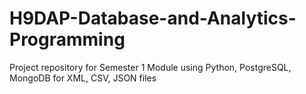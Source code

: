# H9DAP-Database-and-Analytics-Programming
Project repository for Semester 1 Module using Python, PostgreSQL, MongoDB for XML, CSV, JSON files

